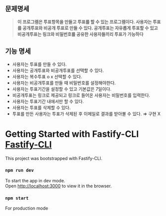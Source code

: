 ## 문제명세

> **이 프로그램은 투표항목을 만들고 투표를 할 수 있는 프로그램이다. 사용자는 투표를 공개투표와 비공개 투표로 만들 수 있다. 공개투표는 자유롭게 투표할 수 있고 비공개투표는 링크와 비밀번호를 공유한 사용자들끼리 투표가 가능하다**
> 

## 기능 명세

- 사용자는 투표를 만들 수 있다.
- 사용자는 공개투표와 비공개투표를 선택할 수 있다.
- 사용자는 복수투표 o x 선택할 수 있다.
- 사용자는 비공개투표를 만들 때 비밀번호를 설정해야한다.
- 사용자는 투표기간을 설정할 수 있고 기본값은 7일이다.
- 비공개투표는 링크로 제공되고 링크로 들어온 사용자는 비밀번호를 입력한다.
- 사용자는 투표기간 내에서만 할 수 있다.
- 사용자는 투표를 삭제할 수 있다.
- 투표를 만든 사용자는 투표가 삭제된 후 이메일로 결과를 받아볼 수 있다. ⇒ 구현 X


# Getting Started with Fastify-CLI [Fastify-CLI](https://www.npmjs.com/package/fastify-cli)
This project was bootstrapped with Fastify-CLI.

### `npm run dev`

To start the app in dev mode.\
Open [http://localhost:3000](http://localhost:3000) to view it in the browser.

### `npm start`

For production mode
